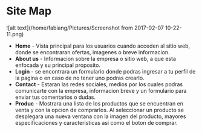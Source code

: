 # Site Map

![alt text](/home/fabiang/Pictures/Screenshot from 2017-02-07 10-22-11.png)

* **Home** - Vista principal para los usuarios cuando acceden al sitio web, donde se encontraran ofertas, imagenes o breve informacion.
* **About us** - Informacion sobre la empresa o sitio web, a que esta enfocada y su principal proposito.
* **Login** - se encontrara un formulario donde podras ingresar a tu perfil de la pagina o en caso de no tener uno podras crearlo.
* **Contact** - Estaran las redes sociales, medios por los cuales podras comunicarte con la empresa, informacion breve y un formulario para enviar tus comentarios o dudas.
* **Produc** - Mostrara una lista de los productos que se encuentran en venta y con la opcion de comprarlos. Al seleccionar un producto se desplegara una nueva ventana con la imagen del producto, mayores especificaciones y caracteristicas asi como el boton de comprar.
